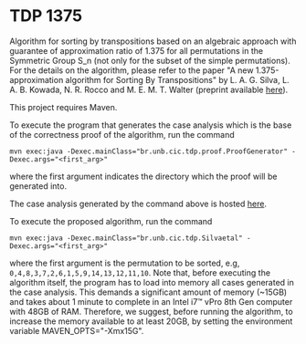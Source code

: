 # TDP 1375

Algorithm for sorting by transpositions based on an algebraic approach with guarantee of approximation ratio of 1.375 for all permutations in the Symmetric Group S_n (not only for the subset of the simple permutations). For the details on the algorithm, please refer to the paper "A new 1.375-approximation algorithm for Sorting By Transpositions" by L. A. G. Silva, L. A. B. Kowada, N. R. Rocco and M. E. M. T. Walter (preprint available [here](https://arxiv.org/abs/2001.11570)).

This project requires Maven.

To execute the program that generates the case analysis which is the base of the correctness proof of the algorithm, run the command

`mvn exec:java -Dexec.mainClass="br.unb.cic.tdp.proof.ProofGenerator" -Dexec.args="<first_arg>"`

where the first argument indicates the directory which the proof will be generated into.

The case analysis generated by the command above is hosted [here](http://tdp1375proof.s3-website.us-east-2.amazonaws.com/).

To execute the proposed algorithm, run the command

`mvn exec:java -Dexec.mainClass="br.unb.cic.tdp.Silvaetal" -Dexec.args="<first_arg>"`

where the first argument is the permutation to be sorted, e.g, `0,4,8,3,7,2,6,1,5,9,14,13,12,11,10`. Note that, before executing the algorithm itself, the program has to load into memory all cases generated in the case analysis. This demands a significant amount of memory (~15GB) and takes about 1 minute to complete in an Intel i7™ vPro 8th Gen computer with 48GB of RAM. Therefore, we suggest, before running the algorithm, to increase the memory available to at least 20GB, by setting the environment variable MAVEN_OPTS="-Xmx15G".
